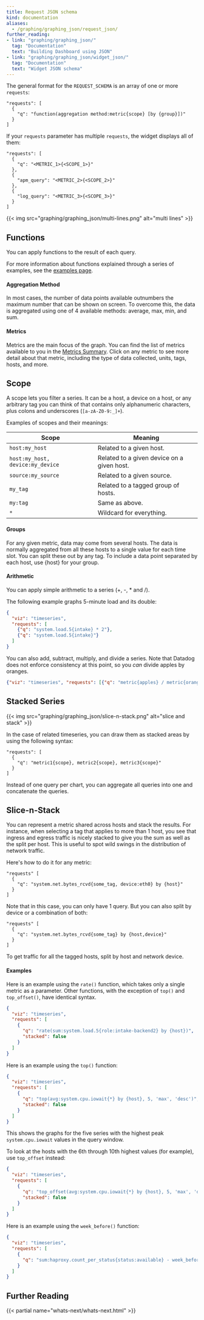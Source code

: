```yaml
---
title: Request JSON schema
kind: documentation
aliases:
  - /graphing/graphing_json/request_json/
further_reading:
- link: "graphing/graphing_json/"
  tag: "Documentation"
  text: "Building Dashboard using JSON"
- link: "graphing/graphing_json/widget_json/"
  tag: "Documentation"
  text: "Widget JSON schema"
---
```


The general format for the `REQUEST_SCHEMA` is an array of one or more `requests`:

```text
"requests": [
  {
    "q": "function(aggregation method:metric{scope} [by {group}])"
  }
]
```

If your `requests` parameter has multiple `requests`, the widget displays all of them:

```text
"requests": [
  {
    "q": "<METRIC_1>{<SCOPE_1>}"
  },
  {
    "apm_query": "<METRIC_2>{<SCOPE_2>}"
  },
  {
    "log_query": "<METRIC_3>{<SCOPE_3>}"
  }
]
```

{{< img src="graphing/graphing_json/multi-lines.png" alt="multi lines"  >}}

## Functions

You can apply functions to the result of each query.

For more information about functions explained through a series of examples, see the [examples page][1].

#### Aggregation Method

In most cases, the number of data points available outnumbers the maximum number that can be shown on screen. To overcome this, the data is aggregated using one of 4 available methods: average, max, min, and sum.

#### Metrics

Metrics are the main focus of the graph. You can find the list of metrics available to you in the [Metrics Summary][2]. Click on any metric to see more detail about that metric, including the type of data collected, units, tags, hosts, and more.

## Scope

A scope lets you filter a series. It can be a host, a device on a host, or any arbitrary tag you can think of that contains only alphanumeric characters, plus colons and underscores (`[a-zA-Z0-9:_]+`).

Examples of scopes and their meanings:

| Scope                            | Meaning                                    |
|----------------------------------|--------------------------------------------|
| `host:my_host`                   | Related to a given host.                   |
| `host:my_host, device:my_device` | Related to a given device on a given host. |
| `source:my_source`               | Related to a given source.                 |
| `my_tag`                         | Related to a tagged group of hosts.        |
| `my:tag`                         | Same as above.                             |
| `*`                              | Wildcard for everything.                   |

#### Groups

For any given metric, data may come from several hosts. The data is normally aggregated from all these hosts to a single value for each time slot. You can split these out by any tag. To include a data point separated by each host, use {host} for your group.

#### Arithmetic

You can apply simple arithmetic to a series (+, -, * and /).

The following example graphs 5-minute load and its double:

```json
{
  "viz": "timeseries",
  "requests": [
    {"q": "system.load.5{intake} * 2"},
    {"q": "system.load.5{intake}"}
  ]
}
```

You can also add, subtract, multiply, and divide a series. Note that Datadog does not enforce consistency at this point, so you *can* divide apples by oranges.

```json
{"viz": "timeseries", "requests": [{"q": "metric{apples} / metric{oranges}"}]}
```

## Stacked Series

{{< img src="graphing/graphing_json/slice-n-stack.png" alt="slice and stack"  >}}

In the case of related timeseries, you can draw them as stacked areas by using the following syntax:

```text
"requests": [
  {
    "q": "metric1{scope}, metric2{scope}, metric3{scope}"
  }
]
```

Instead of one query per chart, you can aggregate all queries into one and concatenate the queries.

## Slice-n-Stack

You can represent a metric shared across hosts and stack the results. For instance, when selecting a tag that applies to more than 1 host, you see that ingress and egress traffic is nicely stacked to give you the sum as well as the split per host. This is useful to spot wild swings in the distribution of network traffic.

Here's how to do it for any metric:

```text
"requests" [
  {
    "q": "system.net.bytes_rcvd{some_tag, device:eth0} by {host}"
  }
]
```

Note that in this case, you can only have 1 query. But you can also split by device or a combination of both:

```text
"requests" [
  {
    "q": "system.net.bytes_rcvd{some_tag} by {host,device}"
  }
]
```

To get traffic for all the tagged hosts, split by host and network device.

#### Examples

Here is an example using the `rate()` function, which takes only a single metric as a parameter. Other functions, with the exception of `top()` and `top_offset()`, have identical syntax.

```json
{
  "viz": "timeseries",
  "requests": [
    {
      "q": "rate(sum:system.load.5{role:intake-backend2} by {host})",
      "stacked": false
    }
  ]
}
```

Here is an example using the `top()` function:

```json
{
  "viz": "timeseries",
  "requests": [
    {
      "q": "top(avg:system.cpu.iowait{*} by {host}, 5, 'max', 'desc')",
      "stacked": false
    }
  ]
}
```

This shows the graphs for the five series with the highest peak `system.cpu.iowait` values in the query window.

To look at the hosts with the 6th through 10th highest values (for example), use `top_offset` instead:

```json
{
  "viz": "timeseries",
  "requests": [
    {
      "q": "top_offset(avg:system.cpu.iowait{*} by {host}, 5, 'max', 'desc', 5)",
      "stacked": false
    }
  ]
}
```

Here is an example using the `week_before()` function:

```json
{
  "viz": "timeseries",
  "requests": [
    {
      "q": "sum:haproxy.count_per_status{status:available} - week_before(sum:haproxy.count_per_status{status:available})"
    }
  ]
}
```

## Further Reading

{{< partial name="whats-next/whats-next.html" >}}

[1]: /graphing/functions
[2]: https://app.datadoghq.com/metric/summary
